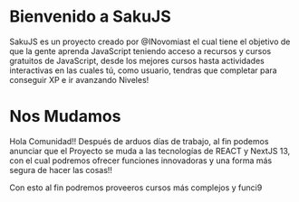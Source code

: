 # Bienvenido a SakuJS

SakuJS es un proyecto creado por @INovomiast el cual tiene el objetivo de que la gente aprenda JavaScript
teniendo acceso a recursos y cursos gratuitos de JavaScript, desde los mejores cursos hasta actividades
interactivas en las cuales tú, como usuario, tendras que completar para conseguir XP e ir avanzando Niveles!

# Nos Mudamos

Hola Comunidad!! Después de arduos días de trabajo, al fin podemos anunciar que el Proyecto se muda a las tecnologías de REACT y NextJS 13, con el cual podremos ofrecer funciones innovadoras y una forma más segura de hacer las cosas!!

Con esto al fin podremos proveeros cursos más complejos y funci9